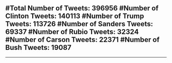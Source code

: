 #Total Number of Tweets: 396956 
#Number of Clinton Tweets: 140113
#Number of Trump Tweets: 113726
#Number of Sanders Tweets: 69337
#Number of Rubio Tweets: 32324
#Number of Carson Tweets: 22371
#Number of Bush Tweets: 19087
---
---

